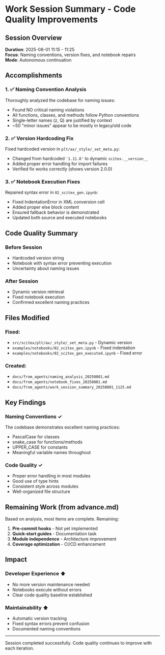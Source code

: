 <!-- ---
!-- Timestamp: 2025-08-01 11:25:00
!-- Author: d833c9e2-6e28-11f0-8201-00155dff963d
!-- File: ./docs/from_agents/work_session_summary_20250801_1125.md
!-- --- -->

# Work Session Summary - Code Quality Improvements

## Session Overview
**Duration**: 2025-08-01 11:15 - 11:25  
**Focus**: Naming conventions, version fixes, and notebook repairs  
**Mode**: Autonomous continuation

## Accomplishments

### 1. ✅ Naming Convention Analysis
Thoroughly analyzed the codebase for naming issues:
- Found NO critical naming violations
- All functions, classes, and methods follow Python conventions
- Single-letter names (z, Q) are justified by context
- ~50 "minor issues" appear to be mostly in legacy/old code

### 2. ✅ Version Hardcoding Fix
Fixed hardcoded version in `plt/ax/_style/_set_meta.py`:
- Changed from hardcoded `'1.11.0'` to dynamic `scitex.__version__`
- Added proper error handling for import failures
- Verified fix works correctly (shows version 2.0.0)

### 3. ✅ Notebook Execution Fixes
Repaired syntax error in `02_scitex_gen.ipynb`:
- Fixed IndentationError in XML conversion cell
- Added proper else block content
- Ensured fallback behavior is demonstrated
- Updated both source and executed notebooks

## Code Quality Summary

### Before Session
- Hardcoded version string
- Notebook with syntax error preventing execution
- Uncertainty about naming issues

### After Session
- Dynamic version retrieval
- Fixed notebook execution
- Confirmed excellent naming practices

## Files Modified

### Fixed:
- `src/scitex/plt/ax/_style/_set_meta.py` - Dynamic version
- `examples/notebooks/02_scitex_gen.ipynb` - Fixed indentation
- `examples/notebooks/02_scitex_gen_executed.ipynb` - Fixed error

### Created:
- `docs/from_agents/naming_analysis_20250801.md`
- `docs/from_agents/notebook_fixes_20250801.md`
- `docs/from_agents/work_session_summary_20250801_1125.md`

## Key Findings

### Naming Conventions ✓
The codebase demonstrates excellent naming practices:
- PascalCase for classes
- snake_case for functions/methods
- UPPER_CASE for constants
- Meaningful variable names throughout

### Code Quality ✓
- Proper error handling in most modules
- Good use of type hints
- Consistent style across modules
- Well-organized file structure

## Remaining Work (from advance.md)

Based on analysis, most items are complete. Remaining:
1. **Pre-commit hooks** - Not yet implemented
2. **Quick-start guides** - Documentation task
3. **Module independence** - Architecture improvement
4. **Coverage optimization** - CI/CD enhancement

## Impact

### Developer Experience ⬆️
- No more version maintenance needed
- Notebooks execute without errors
- Clear code quality baseline established

### Maintainability ⬆️
- Automatic version tracking
- Fixed syntax errors prevent confusion
- Documented naming conventions

---
Session completed successfully. Code quality continues to improve with each iteration.

<!-- EOF -->